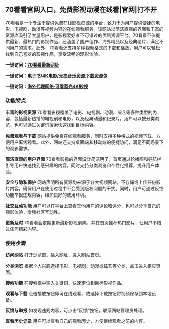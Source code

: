 <h2>70看看官网入口，免费影视动漫在线看|官网|打不开</h2>
<p>70看看是一个专注于提供免费在线影视资源的平台，致力于为用户提供便捷的电影、电视剧、动漫等视频内容的在线观看服务。该网站以简洁直观的界面和丰富的资源库吸引了大量用户，是影视爱好者不可错过的优质资源平台。70看看不仅提供最新、最热门的影视作品，还涵盖了国产佳作、海外精品以及经典老片，满足不同用户的需求。此外，70看看还支持多种视频格式的下载和播放，用户可以轻松找到自己喜欢的影视作品，享受流畅的观影体验。</p>
<p><strong>一键访问：</strong><a href="https://70kankan.xxsnav.com/" target="_blank"><strong>70看看最新网址</strong></a></p>
<p><strong>一键访问：</strong><a href="https://wangpanziyuan.pages.dev/" target="_blank"><strong>电子书/4K电影/无损音乐资源下载资源包</strong></a></p>
<p><strong>一键访问：</strong><a href="http://ip.harmonylink.net/share/e82025" target="_blank"><strong>海外代理网络·可看蓝光4K影视</strong></a></p>
<h3><strong>功能特点</strong></h3>
<p><strong>丰富的影视资源</strong> 70看看影视覆盖了电影、电视剧、动漫、综艺等多种类型的内容，包括最新热播的电视剧和电影，以及经典动漫和纪录片。用户可以按分类浏览，也可以通过关键词搜索快速找到目标内容。</p>
<p><strong>免费观看与下载</strong> 网站提供免费在线观看服务，同时支持多种格式的视频下载，方便用户离线观看。此外，网站还支持桌面端和移动端的便捷访问，满足不同场景下的观影需求。</p>
<p><strong>简洁直观的用户界面</strong> 70看看影视的界面设计简洁明了，首页通过轮播图和导航栏引导用户快速找到感兴趣的内容。同时支持分类浏览和个性化推荐，提升用户体验。</p>
<p><strong>安全与隐私保护</strong> 网站声明所有资源均来源于各大视频网站，不存储或上传任何影片内容，确保用户在使用过程中不会受到版权问题的干扰。同时，用户可通过反馈功能举报违规内容，维护良好的使用环境。</p>
<p><strong>社交互动功能</strong> 用户可以在平台上查看其他用户的评论和评分，也可以分享自己的观影体验，增强社区互动性。</p>
<p><strong>更新及时</strong> 70看看会定期更新最新影视剧集，并在首页推荐热门影片，让用户不错过任何精彩内容。</p>
<h3><strong>使用步骤</strong></h3>
<p><strong>访问网站</strong> 打开浏览器，输入网址，进入网站首页。</p>
<p><strong>分类浏览</strong> 根据个人兴趣选择电影、电视剧、动漫或综艺等分类，点击进入相应页面。</p>
<p><strong>搜索功能</strong> 在搜索框中输入关键词，快速定位到目标影视作品。</p>
<p><strong>观看与下载</strong> 点击播放按钮即可在线观看，或选择下载按钮将视频保存到本地设备。</p>
<p><strong>反馈与举报</strong> 如发现违规内容，可点击“反馈”按钮，联系网站管理员处理。</p>
<p><strong>查看历史记录</strong> 用户可以查看自己的观看历史，方便继续观看之前的内容。</p>
